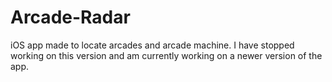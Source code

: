 # Arcade-Radar
iOS app made to locate arcades and arcade machine. I have stopped working on this version and am currently working on a newer version of the app.
